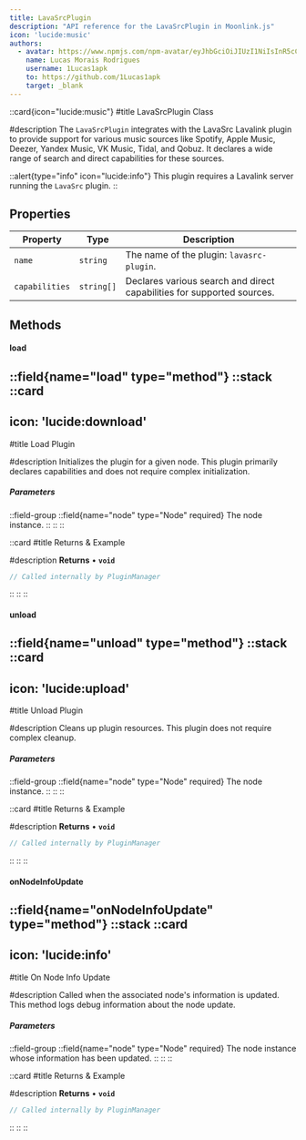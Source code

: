 ```yaml
---
title: LavaSrcPlugin
description: "API reference for the LavaSrcPlugin in Moonlink.js"
icon: 'lucide:music'
authors:
  - avatar: https://www.npmjs.com/npm-avatar/eyJhbGciOiJIUzI1NiIsInR5cCI6IkpXVCJ9.eyJhdmF0YXJVUkwiOiJodHRwczovL3MuZ3JhdmF2YXRhci5jb20vYXZhdGFyL2E2YTk0NWFhYjJiNzk1MjcyNzVjN2IwMWEyNWM1YzQ2NT9zaXplPTQ5NiZkZWZhdWx0PXJldHJvIn0.5hP6oyShhR-UWUi6KF-lA0cWmE_BJjvIFAwkYCGEZNo
    name: Lucas Morais Rodrigues
    username: 1Lucas1apk
    to: https://github.com/1Lucas1apk
    target: _blank
---
```


::card{icon="lucide:music"}
#title
LavaSrcPlugin Class

#description
The `LavaSrcPlugin` integrates with the LavaSrc Lavalink plugin to provide support for various music sources like Spotify, Apple Music, Deezer, Yandex Music, VK Music, Tidal, and Qobuz. It declares a wide range of search and direct capabilities for these sources.
<br>

::alert{type="info" icon="lucide:info"}
This plugin requires a Lavalink server running the `LavaSrc` plugin.
::

## Properties

| Property | Type | Description |
|----------|------|-------------|
| `name` | `string` | The name of the plugin: `lavasrc-plugin`. |
| `capabilities` | `string[]` | Declares various search and direct capabilities for supported sources. |

## Methods

#### load
::field{name="load" type="method"}
::stack
  ::card
  ---
  icon: 'lucide:download'
  ---
  #title
  Load Plugin

  #description
  Initializes the plugin for a given node. This plugin primarily declares capabilities and does not require complex initialization.
  <br>
  <h5>Parameters</h5>

  ::field-group
    ::field{name="node" type="Node" required}
    The node instance.
    ::
  ::
  ::

  ::card
  #title
  Returns & Example

  #description
  **Returns**
  • **`void`**

  ```js
  // Called internally by PluginManager
  ```
  ::
::
::

#### unload
::field{name="unload" type="method"}
::stack
  ::card
  ---
  icon: 'lucide:upload'
  ---
  #title
  Unload Plugin

  #description
  Cleans up plugin resources. This plugin does not require complex cleanup.
  <br>
  <h5>Parameters</h5>

  ::field-group
    ::field{name="node" type="Node" required}
    The node instance.
    ::
  ::
  ::

  ::card
  #title
  Returns & Example

  #description
  **Returns**
  • **`void`**

  ```js
  // Called internally by PluginManager
  ```
  ::
::
::

#### onNodeInfoUpdate
::field{name="onNodeInfoUpdate" type="method"}
::stack
  ::card
  ---
  icon: 'lucide:info'
  ---
  #title
  On Node Info Update

  #description
  Called when the associated node's information is updated. This method logs debug information about the node update.
  <br>
  <h5>Parameters</h5>

  ::field-group
    ::field{name="node" type="Node" required}
    The node instance whose information has been updated.
    ::
  ::
  ::

  ::card
  #title
  Returns & Example

  #description
  **Returns**
  • **`void`**

  ```js
  // Called internally by PluginManager
  ```
  ::
::
::
